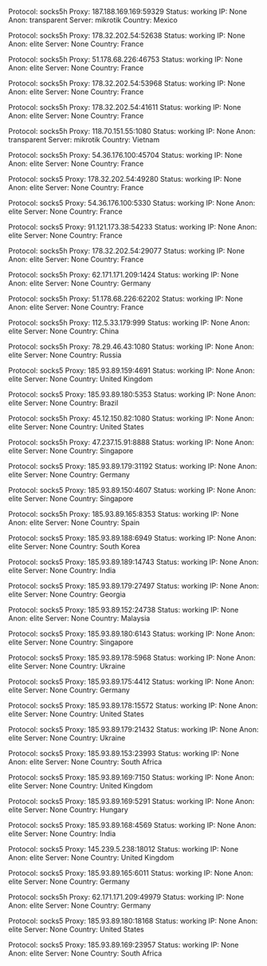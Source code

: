 Protocol: socks5h
Proxy: 187.188.169.169:59329
Status: working
IP: None
Anon: transparent
Server: mikrotik
Country: Mexico

Protocol: socks5h
Proxy: 178.32.202.54:52638
Status: working
IP: None
Anon: elite
Server: None
Country: France

Protocol: socks5h
Proxy: 51.178.68.226:46753
Status: working
IP: None
Anon: elite
Server: None
Country: France

Protocol: socks5h
Proxy: 178.32.202.54:53968
Status: working
IP: None
Anon: elite
Server: None
Country: France

Protocol: socks5h
Proxy: 178.32.202.54:41611
Status: working
IP: None
Anon: elite
Server: None
Country: France

Protocol: socks5h
Proxy: 118.70.151.55:1080
Status: working
IP: None
Anon: transparent
Server: mikrotik
Country: Vietnam

Protocol: socks5h
Proxy: 54.36.176.100:45704
Status: working
IP: None
Anon: elite
Server: None
Country: France

Protocol: socks5
Proxy: 178.32.202.54:49280
Status: working
IP: None
Anon: elite
Server: None
Country: France

Protocol: socks5
Proxy: 54.36.176.100:5330
Status: working
IP: None
Anon: elite
Server: None
Country: France

Protocol: socks5
Proxy: 91.121.173.38:54233
Status: working
IP: None
Anon: elite
Server: None
Country: France

Protocol: socks5h
Proxy: 178.32.202.54:29077
Status: working
IP: None
Anon: elite
Server: None
Country: France

Protocol: socks5h
Proxy: 62.171.171.209:1424
Status: working
IP: None
Anon: elite
Server: None
Country: Germany

Protocol: socks5h
Proxy: 51.178.68.226:62202
Status: working
IP: None
Anon: elite
Server: None
Country: France

Protocol: socks5h
Proxy: 112.5.33.179:999
Status: working
IP: None
Anon: elite
Server: None
Country: China

Protocol: socks5h
Proxy: 78.29.46.43:1080
Status: working
IP: None
Anon: elite
Server: None
Country: Russia

Protocol: socks5
Proxy: 185.93.89.159:4691
Status: working
IP: None
Anon: elite
Server: None
Country: United Kingdom

Protocol: socks5
Proxy: 185.93.89.180:5353
Status: working
IP: None
Anon: elite
Server: None
Country: Brazil

Protocol: socks5h
Proxy: 45.12.150.82:1080
Status: working
IP: None
Anon: elite
Server: None
Country: United States

Protocol: socks5h
Proxy: 47.237.15.91:8888
Status: working
IP: None
Anon: elite
Server: None
Country: Singapore

Protocol: socks5
Proxy: 185.93.89.179:31192
Status: working
IP: None
Anon: elite
Server: None
Country: Germany

Protocol: socks5
Proxy: 185.93.89.150:4607
Status: working
IP: None
Anon: elite
Server: None
Country: Singapore

Protocol: socks5h
Proxy: 185.93.89.165:8353
Status: working
IP: None
Anon: elite
Server: None
Country: Spain

Protocol: socks5
Proxy: 185.93.89.188:6949
Status: working
IP: None
Anon: elite
Server: None
Country: South Korea

Protocol: socks5
Proxy: 185.93.89.189:14743
Status: working
IP: None
Anon: elite
Server: None
Country: India

Protocol: socks5
Proxy: 185.93.89.179:27497
Status: working
IP: None
Anon: elite
Server: None
Country: Georgia

Protocol: socks5
Proxy: 185.93.89.152:24738
Status: working
IP: None
Anon: elite
Server: None
Country: Malaysia

Protocol: socks5
Proxy: 185.93.89.180:6143
Status: working
IP: None
Anon: elite
Server: None
Country: Singapore

Protocol: socks5
Proxy: 185.93.89.178:5968
Status: working
IP: None
Anon: elite
Server: None
Country: Ukraine

Protocol: socks5
Proxy: 185.93.89.175:4412
Status: working
IP: None
Anon: elite
Server: None
Country: Germany

Protocol: socks5
Proxy: 185.93.89.178:15572
Status: working
IP: None
Anon: elite
Server: None
Country: United States

Protocol: socks5
Proxy: 185.93.89.179:21432
Status: working
IP: None
Anon: elite
Server: None
Country: Ukraine

Protocol: socks5
Proxy: 185.93.89.153:23993
Status: working
IP: None
Anon: elite
Server: None
Country: South Africa

Protocol: socks5
Proxy: 185.93.89.169:7150
Status: working
IP: None
Anon: elite
Server: None
Country: United Kingdom

Protocol: socks5
Proxy: 185.93.89.169:5291
Status: working
IP: None
Anon: elite
Server: None
Country: Hungary

Protocol: socks5
Proxy: 185.93.89.168:4569
Status: working
IP: None
Anon: elite
Server: None
Country: India

Protocol: socks5
Proxy: 145.239.5.238:18012
Status: working
IP: None
Anon: elite
Server: None
Country: United Kingdom

Protocol: socks5
Proxy: 185.93.89.165:6011
Status: working
IP: None
Anon: elite
Server: None
Country: Germany

Protocol: socks5h
Proxy: 62.171.171.209:49979
Status: working
IP: None
Anon: elite
Server: None
Country: Germany

Protocol: socks5
Proxy: 185.93.89.180:18168
Status: working
IP: None
Anon: elite
Server: None
Country: United States

Protocol: socks5
Proxy: 185.93.89.169:23957
Status: working
IP: None
Anon: elite
Server: None
Country: South Africa

